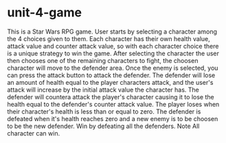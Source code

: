 # unit-4-game

This is a Star Wars RPG game. User starts by selecting a character among the 4 choices given to them.
Each character has their own health value, attack value and counter attack value, so with each character choice there is a unique strategy to win the game.
After selecting the character the user then chooses one of the remaining characters to fight, the choosen character will move to the defender area.
Once the enemy is selected, you can press the attack button to attack the defender.
The defender will lose an amount of health equal to the player characters attack, and the user's attack will increase by the initial attack value the character has.
The defender will countera attack the player's character causing it to lose the health equal to the defender's counter attack value.
The player loses when their character's health is less than or equal to zero.
The defender is defeated when it's health reaches zero and a new enemy is to be choosen to be the new defender.
Win by defeating all the defenders. Note All character can win.